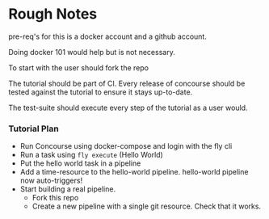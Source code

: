 # Rough Notes

pre-req's for this is a docker account and a github account.

Doing docker 101 would help but is not necessary.

To start with the user should fork the repo

The tutorial should be part of CI. Every release of concourse should be tested against the tutorial to ensure it stays up-to-date.

The test-suite should execute every step of the tutorial as a user would.

### Tutorial Plan

- Run Concourse using docker-compose and login with the fly cli
- Run a task using `fly execute` (Hello World)
- Put the hello world task in a pipeline
- Add a time-resource to the hello-world pipeline. hello-world pipeline now auto-triggers!
- Start building a real pipeline.
  - Fork this repo
  - Create a new pipeline with a single git resource. Check that it works.